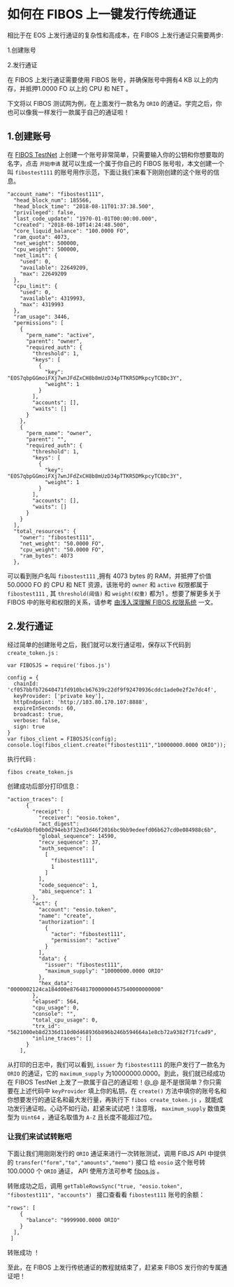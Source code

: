 # 如何在 FIBOS 上一键发行传统通证

相比于在 EOS 上发行通证的复杂性和高成本，在 FIBOS 上发行通证只需要两步:

1.创建账号

2.发行通证

 在 FIBOS 上发行通证需要使用 FIBOS 账号，并确保账号中拥有4 KB 以上的内存，并抵押1.0000 FO 以上的 CPU 和 NET 。

下文将以 FIBOS 测试网为例，在上面发行一款名为 `ORIO` 的通证。学完之后，你也可以像我一样发行一款属于自己的通证啦！

## 1.创建账号

在 [FIBOS TestNet](http://103.80.170.107:8080/) 上创建一个账号非常简单，只需要输入你的公钥和你想要取的名字，点击 `开始申请` 就可以生成一个属于你自己的 FIBOS 账号啦，本文创建一个叫 `fibostest111` 的账号用作示范，下面让我们来看下刚刚创建的这个账号的信息。

```
"account_name": "fibostest111",
  "head_block_num": 185566,
  "head_block_time": "2018-08-11T01:37:38.500",
  "privileged": false,
  "last_code_update": "1970-01-01T00:00:00.000",
  "created": "2018-08-10T14:24:48.500",
  "core_liquid_balance": "100.0000 FO",
  "ram_quota": 4073,
  "net_weight": 500000,
  "cpu_weight": 500000,
  "net_limit": {
    "used": 0,
    "available": 22649209,
    "max": 22649209
  },
  "cpu_limit": {
    "used": 0,
    "available": 4319993,
    "max": 4319993
  },
  "ram_usage": 3446,
  "permissions": [
    {
      "perm_name": "active",
      "parent": "owner",
      "required_auth": {
        "threshold": 1,
        "keys": [
          {
            "key": "EOS7qbpGGmoiFXj7wnJFdZxCH8b8mUzD34pTTKR5DMkpcyTCBDc3Y",
            "weight": 1
          }
        ],
        "accounts": [],
        "waits": []
      }
    },
    {
      "perm_name": "owner",
      "parent": "",
      "required_auth": {
        "threshold": 1,
        "keys": [
          {
            "key": "EOS7qbpGGmoiFXj7wnJFdZxCH8b8mUzD34pTTKR5DMkpcyTCBDc3Y",
            "weight": 1
          }
        ],
        "accounts": [],
        "waits": []
      }
    }
  ],
  "total_resources": {
    "owner": "fibostest111",
    "net_weight": "50.0000 FO",
    "cpu_weight": "50.0000 FO",
    "ram_bytes": 4073
  },
```

可以看到账户名叫 `fibostest111`  ,拥有 4073 bytes 的 RAM，并抵押了价值 50.0000 FO 的 CPU 和 NET 资源，该账号的 `owner` 和  `active`  权限都属于 `fibostest111` , 其  `threshold(阈值)` 和  `weight(权重)`  都为1 。想要了解更多关于 FIBOS 中的账号和权限的关系，请参考 [由浅入深理解 FIBOS 权限系统](fibosauth.md) 一文。

## 2.发行通证

经过简单的创建账号之后，我们就可以发行通证啦，保存以下代码到 `create_token.js` :

```
var FIBOSJS = require('fibos.js')

config = {
  chainId: 'cf057bbfb72640471fd910bcb67639c22df9f92470936cddc1ade0e2f2e7dc4f', 
  keyProvider: ['private key'], 
  httpEndpoint: 'http://103.80.170.107:8888',
  expireInSeconds: 60,
  broadcast: true,
  verbose: false, 
  sign: true
}
var fibos_client = FIBOSJS(config);
console.log(fibos_client.create("fibostest111","10000000.0000 ORIO"));
```

执行代码 :

```
fibos create_token.js
```

创建成功后部分打印信息：

```
"action_traces": [
      {
        "receipt": {
          "receiver": "eosio.token",
          "act_digest": "cd4a9bbfb0b0d294eb3f32ed3d46f2016bc9bb9edeefd06b627cd0e084988c6b",
          "global_sequence": 14590,
          "recv_sequence": 37,
          "auth_sequence": [
            [
              "fibostest111",
              1
            ]
          ],
          "code_sequence": 1,
          "abi_sequence": 1
        },
        "act": {
          "account": "eosio.token",
          "name": "create",
          "authorization": [
            {
              "actor": "fibostest111",
              "permission": "active"
            }
          ],
          "data": {
            "issuer": "fibostest111",
            "maximum_supply": "10000000.0000 ORIO"
          },
          "hex_data": "0000002124ca184d00e87648170000000457540000000000"
        },
        "elapsed": 564,
        "cpu_usage": 0,
        "console": "",
        "total_cpu_usage": 0,
        "trx_id": "5621000eb8d2336d110d0d468936b896b246b594664a1e8cb72a9382f71fcad9",
        "inline_traces": []
      }
    ],
```

从打印的日志中，我们可以看到, `issuer` 为 `fibostest111` 的账户发行了一款名为 `ORIO` 的通证，它的 `maximum_supply` 为10000000.0000。到此，我们就已经成功在 FIBOS TestNet 上发了一款属于自己的通证啦！@_@ 是不是很简单？你只需要在上述代码中  `keyProvider` 填上你的私钥，在 `create()` 方法中填你的账号名和你想要发行的通证名和最大发行量，再执行下 `fibos create_token.js` ，就能成功发行通证啦。心动不如行动，赶紧来试试吧！注意哦， `maximum_supply`  数值类型为 `Uint64` ，通证名取值为 `A-Z` 且长度不能超过7位。

### 让我们来试试转账吧

下面让我们用刚刚发行的  `ORIO` 通证来进行一次转账测试，调用 FIBJS API 中提供的 `transfer("form","to","amounts","memo")` 接口 给 `eosio` 这个账号转 100.0000 个 `ORIO` 通证， API 使用方法可参考 [fibos.js](https://github.com/FIBOSIO/fibos.js) 。

转账成功之后，调用 `getTableRowsSync("true, "eosio.token", "fibostest111", "accounts") ` 接口查看看 `fibostest111`  账号的余额：

```
"rows": [
    {
      "balance": "9999900.0000 ORIO"
    }
  ],
 ]
```

转账成功 ！

至此，在 FIBOS 上发行传统通证的教程就结束了，赶紧来 FIBOS 发行你的专属通证吧！



